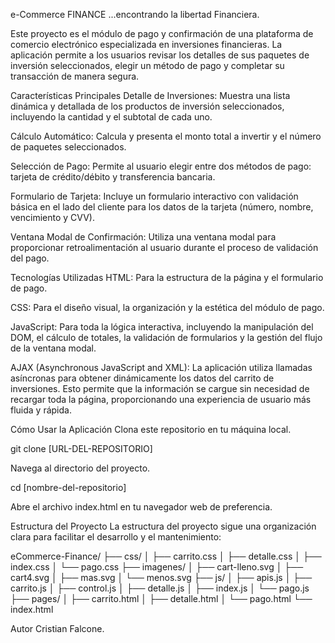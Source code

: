 e-Commerce FINANCE
...encontrando la libertad Financiera.

Este proyecto es el módulo de pago y confirmación de una plataforma de comercio electrónico especializada en inversiones financieras. La aplicación permite a los usuarios revisar los detalles de sus paquetes de inversión seleccionados, elegir un método de pago y completar su transacción de manera segura.

Características Principales
Detalle de Inversiones: Muestra una lista dinámica y detallada de los productos de inversión seleccionados, incluyendo la cantidad y el subtotal de cada uno.

Cálculo Automático: Calcula y presenta el monto total a invertir y el número de paquetes seleccionados.

Selección de Pago: Permite al usuario elegir entre dos métodos de pago: tarjeta de crédito/débito y transferencia bancaria.

Formulario de Tarjeta: Incluye un formulario interactivo con validación básica en el lado del cliente para los datos de la tarjeta (número, nombre, vencimiento y CVV).

Ventana Modal de Confirmación: Utiliza una ventana modal para proporcionar retroalimentación al usuario durante el proceso de validación del pago.

Tecnologías Utilizadas
HTML: Para la estructura de la página y el formulario de pago.

CSS: Para el diseño visual, la organización y la estética del módulo de pago.

JavaScript: Para toda la lógica interactiva, incluyendo la manipulación del DOM, el cálculo de totales, la validación de formularios y la gestión del flujo de la ventana modal.

AJAX (Asynchronous JavaScript and XML): La aplicación utiliza llamadas asíncronas para obtener dinámicamente los datos del carrito de inversiones. Esto permite que la información se cargue sin necesidad de recargar toda la página, proporcionando una experiencia de usuario más fluida y rápida.

Cómo Usar la Aplicación
Clona este repositorio en tu máquina local.

git clone [URL-DEL-REPOSITORIO]

Navega al directorio del proyecto.

cd [nombre-del-repositorio]

Abre el archivo index.html en tu navegador web de preferencia.

Estructura del Proyecto
La estructura del proyecto sigue una organización clara para facilitar el desarrollo y el mantenimiento:

eCommerce-Finance/
├── css/
│   ├── carrito.css
│   ├── detalle.css
│   ├── index.css
│   └── pago.css
├── imagenes/
│   ├── cart-lleno.svg
│   ├── cart4.svg
│   ├── mas.svg
│   └── menos.svg
├── js/
│   ├── apis.js
│   ├── carrito.js
│   ├── control.js
│   ├── detalle.js
│   ├── index.js
│   └── pago.js
├── pages/
│   ├── carrito.html
│   ├── detalle.html
│   └── pago.html
└── index.html

Autor
Cristian Falcone.